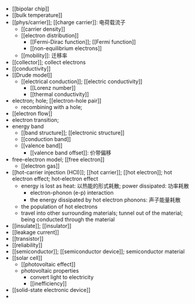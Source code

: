 - [[bipolar chip]]
- [[bulk temperature]]
- [[phys/carrier]]; [[charge carrier]]: 电荷载流子
    - [[carrier density]]
    - [[electron distribution]]
        - [[Fermi-Dirac function]]; [[Fermi function]]
        - [[non-equilibrium electrons]]
    - [[mobility]]: 迁移率
- [[collector]]; collect electrons
- [[conductivity]]
- [[Drude model]]
    - [[electrical conduction]]; [[electric conductivity]]
        - [[Lorenz number]]
        - [[thermal conductivity]]
- electron; hole; [[electron-hole pair]]
    - recombining with a hole;
- [[electron flow]]
- electron transition; 
- energy band
    - [[band structure]]; [[electronic structure]]
    - [[conduction band]]
    - [[valence band]]
        - [[valence band offset]]: 价带偏移 
- free-electron model; [[free electron]]
    - [[electron gas]]
- [[hot-carrier injection (HCI)]]; [[hot carrier]]; [[hot electron]]; hot electron effect; hot-electron effect
    - energy is lost as heat: 以热能的形式耗散; power dissipated: 功率耗散
        - electron-phonon (e-p) interaction
        - the energy dissipated by hot electron phonons: 声子能量耗散
    - the population of hot electrons
    - travel into other surrounding materials; tunnel out of the material; being conducted through the material
- [[insulate]]; [[insulator]]
- [[leakage current]]
- [[transistor]]
- [[reliability]]
- [[semiconductor]]; [[semiconductor device]]; semiconductor material
- [[solar cell]]
    - [[photovoltaic effect]]
    - photovoltaic properties
        - convert light to electricity
        - [[inefficiency]]
- [[solid-state electronic device]]
- 
